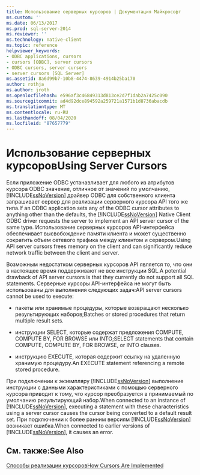 ```yaml
---
title: Использование серверных курсоров | Документация Майкрософт
ms.custom: ''
ms.date: 06/13/2017
ms.prod: sql-server-2014
ms.reviewer: ''
ms.technology: native-client
ms.topic: reference
helpviewer_keywords:
- ODBC applications, cursors
- cursors [ODBC], server cursors
- ODBC cursors, server cursors
- server cursors [SQL Server]
ms.assetid: 8a6d99b7-10b8-4474-8639-4914b25ba170
author: rothja
ms.author: jroth
ms.openlocfilehash: e596af3c46849313d813ce2d7f1dab2a7425c090
ms.sourcegitcommit: ad4d92dce894592a259721a1571b1d8736abacdb
ms.translationtype: MT
ms.contentlocale: ru-RU
ms.lasthandoff: 08/04/2020
ms.locfileid: "87657779"
---
```

# <a name="using-server-cursors"></a><span data-ttu-id="ce795-102">Использование серверных курсоров</span><span class="sxs-lookup"><span data-stu-id="ce795-102">Using Server Cursors</span></span>
  <span data-ttu-id="ce795-103">Если приложение ODBC устанавливает для любого из атрибутов курсора ODBC значение, отличное от значений по умолчанию, [!INCLUDE[ssNoVersion](../../../includes/ssnoversion-md.md)] драйвер ODBC для собственного клиента запрашивает сервер для реализации серверного курсора API того же типа.</span><span class="sxs-lookup"><span data-stu-id="ce795-103">If an ODBC application sets any of the ODBC cursor attributes to anything other than the defaults, the [!INCLUDE[ssNoVersion](../../../includes/ssnoversion-md.md)] Native Client ODBC driver requests the server to implement an API server cursor of the same type.</span></span> <span data-ttu-id="ce795-104">Использование серверных курсоров API-интерфейса обеспечивает высвобождение памяти клиента и может существенно сократить объем сетевого трафика между клиентом и сервером.</span><span class="sxs-lookup"><span data-stu-id="ce795-104">Using API server cursors frees memory on the client and can significantly reduce network traffic between the client and server.</span></span>  
  
 <span data-ttu-id="ce795-105">Возможным недостатком серверных курсоров API является то, что они в настоящее время поддерживают не все инструкции SQL.</span><span class="sxs-lookup"><span data-stu-id="ce795-105">A potential drawback of API server cursors is that they currently do not support all SQL statements.</span></span> <span data-ttu-id="ce795-106">Серверные курсоры API-интерфейса не могут быть использованы для выполнения следующих задач:</span><span class="sxs-lookup"><span data-stu-id="ce795-106">API server cursors cannot be used to execute:</span></span>  
  
-   <span data-ttu-id="ce795-107">пакеты или хранимые процедуры, которые возвращают несколько результирующих наборов;</span><span class="sxs-lookup"><span data-stu-id="ce795-107">Batches or stored procedures that return multiple result sets.</span></span>  
  
-   <span data-ttu-id="ce795-108">инструкции SELECT, которые содержат предложения COMPUTE, COMPUTE BY, FOR BROWSE или INTO;</span><span class="sxs-lookup"><span data-stu-id="ce795-108">SELECT statements that contain COMPUTE, COMPUTE BY, FOR BROWSE, or INTO clauses.</span></span>  
  
-   <span data-ttu-id="ce795-109">инструкцию EXECUTE, которая содержит ссылку на удаленную хранимую процедуру.</span><span class="sxs-lookup"><span data-stu-id="ce795-109">An EXECUTE statement referencing a remote stored procedure.</span></span>  
  
 <span data-ttu-id="ce795-110">При подключении к экземпляру [!INCLUDE[ssNoVersion](../../../includes/ssnoversion-md.md)] выполнение инструкции с данными характеристиками с помощью серверного курсора приводит к тому, что курсор преобразуется в принимаемый по умолчанию результирующий набор.</span><span class="sxs-lookup"><span data-stu-id="ce795-110">When connected to an instance of [!INCLUDE[ssNoVersion](../../../includes/ssnoversion-md.md)], executing a statement with these characteristics using a server cursor causes the cursor being converted to a default result set.</span></span> <span data-ttu-id="ce795-111">При подключении к более ранним версиям [!INCLUDE[ssNoVersion](../../../includes/ssnoversion-md.md)] возникает ошибка.</span><span class="sxs-lookup"><span data-stu-id="ce795-111">When connected to earlier versions of [!INCLUDE[ssNoVersion](../../../includes/ssnoversion-md.md)], it causes an error.</span></span>  
  
## <a name="see-also"></a><span data-ttu-id="ce795-112">См. также:</span><span class="sxs-lookup"><span data-stu-id="ce795-112">See Also</span></span>  
 [<span data-ttu-id="ce795-113">Способы реализации курсоров</span><span class="sxs-lookup"><span data-stu-id="ce795-113">How Cursors Are Implemented</span></span>](how-cursors-are-implemented.md)  
  
  
